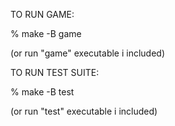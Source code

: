 TO RUN GAME:
 
% make -B game
 
(or run "game" executable i included)

TO RUN TEST SUITE: 

% make -B test 

(or run "test" executable i included)

